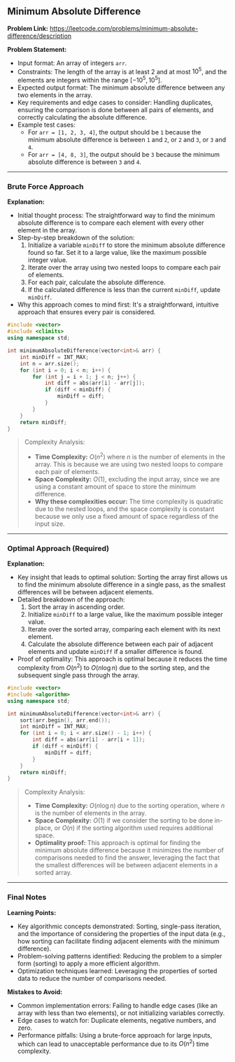## Minimum Absolute Difference
**Problem Link:** https://leetcode.com/problems/minimum-absolute-difference/description

**Problem Statement:**
- Input format: An array of integers `arr`.
- Constraints: The length of the array is at least 2 and at most $10^5$, and the elements are integers within the range $[-10^5, 10^5]$.
- Expected output format: The minimum absolute difference between any two elements in the array.
- Key requirements and edge cases to consider: Handling duplicates, ensuring the comparison is done between all pairs of elements, and correctly calculating the absolute difference.
- Example test cases:
  - For `arr = [1, 2, 3, 4]`, the output should be `1` because the minimum absolute difference is between `1` and `2`, or `2` and `3`, or `3` and `4`.
  - For `arr = [4, 8, 3]`, the output should be `3` because the minimum absolute difference is between `3` and `4`.

---

### Brute Force Approach

**Explanation:**
- Initial thought process: The straightforward way to find the minimum absolute difference is to compare each element with every other element in the array.
- Step-by-step breakdown of the solution:
  1. Initialize a variable `minDiff` to store the minimum absolute difference found so far. Set it to a large value, like the maximum possible integer value.
  2. Iterate over the array using two nested loops to compare each pair of elements.
  3. For each pair, calculate the absolute difference.
  4. If the calculated difference is less than the current `minDiff`, update `minDiff`.
- Why this approach comes to mind first: It's a straightforward, intuitive approach that ensures every pair is considered.

```cpp
#include <vector>
#include <climits>
using namespace std;

int minimumAbsoluteDifference(vector<int>& arr) {
    int minDiff = INT_MAX;
    int n = arr.size();
    for (int i = 0; i < n; i++) {
        for (int j = i + 1; j < n; j++) {
            int diff = abs(arr[i] - arr[j]);
            if (diff < minDiff) {
                minDiff = diff;
            }
        }
    }
    return minDiff;
}
```

> Complexity Analysis:
> - **Time Complexity:** $O(n^2)$ where $n$ is the number of elements in the array. This is because we are using two nested loops to compare each pair of elements.
> - **Space Complexity:** $O(1)$, excluding the input array, since we are using a constant amount of space to store the minimum difference.
> - **Why these complexities occur:** The time complexity is quadratic due to the nested loops, and the space complexity is constant because we only use a fixed amount of space regardless of the input size.

---

### Optimal Approach (Required)

**Explanation:**
- Key insight that leads to optimal solution: Sorting the array first allows us to find the minimum absolute difference in a single pass, as the smallest differences will be between adjacent elements.
- Detailed breakdown of the approach:
  1. Sort the array in ascending order.
  2. Initialize `minDiff` to a large value, like the maximum possible integer value.
  3. Iterate over the sorted array, comparing each element with its next element.
  4. Calculate the absolute difference between each pair of adjacent elements and update `minDiff` if a smaller difference is found.
- Proof of optimality: This approach is optimal because it reduces the time complexity from $O(n^2)$ to $O(n \log n)$ due to the sorting step, and the subsequent single pass through the array.

```cpp
#include <vector>
#include <algorithm>
using namespace std;

int minimumAbsoluteDifference(vector<int>& arr) {
    sort(arr.begin(), arr.end());
    int minDiff = INT_MAX;
    for (int i = 0; i < arr.size() - 1; i++) {
        int diff = abs(arr[i] - arr[i + 1]);
        if (diff < minDiff) {
            minDiff = diff;
        }
    }
    return minDiff;
}
```

> Complexity Analysis:
> - **Time Complexity:** $O(n \log n)$ due to the sorting operation, where $n$ is the number of elements in the array.
> - **Space Complexity:** $O(1)$ if we consider the sorting to be done in-place, or $O(n)$ if the sorting algorithm used requires additional space.
> - **Optimality proof:** This approach is optimal for finding the minimum absolute difference because it minimizes the number of comparisons needed to find the answer, leveraging the fact that the smallest differences will be between adjacent elements in a sorted array.

---

### Final Notes

**Learning Points:**
- Key algorithmic concepts demonstrated: Sorting, single-pass iteration, and the importance of considering the properties of the input data (e.g., how sorting can facilitate finding adjacent elements with the minimum difference).
- Problem-solving patterns identified: Reducing the problem to a simpler form (sorting) to apply a more efficient algorithm.
- Optimization techniques learned: Leveraging the properties of sorted data to reduce the number of comparisons needed.

**Mistakes to Avoid:**
- Common implementation errors: Failing to handle edge cases (like an array with less than two elements), or not initializing variables correctly.
- Edge cases to watch for: Duplicate elements, negative numbers, and zero.
- Performance pitfalls: Using a brute-force approach for large inputs, which can lead to unacceptable performance due to its $O(n^2)$ time complexity.